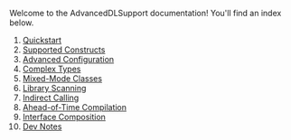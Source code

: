 Welcome to the AdvancedDLSupport documentation! You'll find an index
below.

1. [Quickstart](quickstart.md)
2. [Supported Constructs](supported_constructs.md)
3. [Advanced Configuration](advanced_config.md)
4. [Complex Types](complex_types.md)
5. [Mixed-Mode Classes](mixed_mode_classes.md)
6. [Library Scanning](library_scanning.md)
7. [Indirect Calling](indirect-calling.md)
8. [Ahead-of-Time Compilation](ahead-of-time.md)
9. [Interface Composition](interface-composition.md)
10. [Dev Notes](developer_docs.md)
